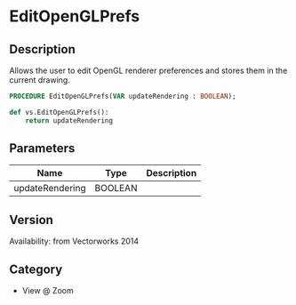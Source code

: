 # EditOpenGLPrefs

## Description
Allows the user to edit OpenGL renderer preferences and stores them in the current drawing.

```pascal
PROCEDURE EditOpenGLPrefs(VAR updateRendering : BOOLEAN);
```

```python
def vs.EditOpenGLPrefs():
    return updateRendering
```

## Parameters
|Name|Type|Description|
|---|---|---|
|updateRendering|BOOLEAN|   |

## Version
Availability: from Vectorworks 2014

## Category
* View @ Zoom

